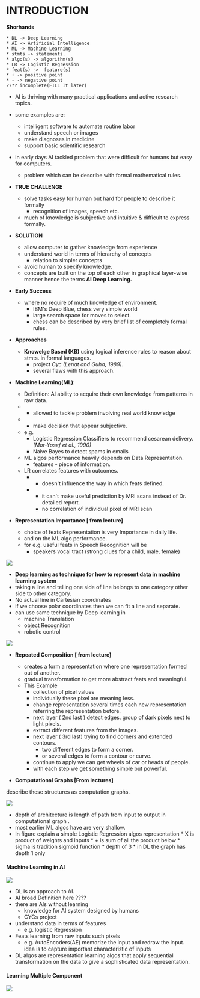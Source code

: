 # INTRODUCTION

**Shorhands**

```
* DL -> Deep Learning
* AI -> Artificial Intelligence
* ML -> Machine Learning
* stmts -> statements.
* algo(s) -> algorithm(s)
* LR -> Logistic Regression
* feat(s) ->  feature(s)
* + -> positive point
* - -> negative point
???? incomplete(FILL It later)
```

- AI is thriving with many practical applications and active research topics.
- some examples are:
  - intelligent software to automate routine labor
  - understand speech or images
  - make diagnoses in medicine
  - support basic scientific research
- in early days AI tackled problem that were difficult for humans but easy for computers.
  - problem which can be describe with formal mathematical rules.

- **TRUE CHALLENGE**

  - solve tasks easy for human but hard for people to describe it formally
    - recognition of images, speech etc.
  - much of knowledge is subjective and intuitive & difficult to express formally.

- **SOLUTION**

  - allow computer to gather knowledge from experience
  - understand world in terms of hierarchy of concepts
    - relation to simpler concepts
  - avoid human to specify knowledge.
  - concepts are built on the top of each other in graphical layer-wise manner hence the terms **AI Deep Learning.**

- **Early Success**

  - where no require of much knowledge of environment.
    - IBM's Deep Blue, chess very simple world
    - large search space for moves to select.
    - chess can be described by very brief list of completely formal rules.

- **Approaches**

  - **Knowelge Based (KB)** using logical inference rules to reason about stmts. in formal languages.
    - project _Cyc (Lenat and Guha, 1989)_.
    - several flaws with this approach.

- **Machine Learning(ML)**:

  - Definition: AI ability to acquire their own knowledge from patterns in raw data.
  - + allowed to tackle problem involving real world knowledge
  - + make decision that appear subjective.
  - e.g.
    - Logistic Regression Classifiers to recommend cesarean delivery. _(Mor-Yosef et al., 1990)_
    - Naive Bayes to detect spams in emails
  - ML algos performance heavily depends on Data Representation.
    - features - piece of information.
  - LR correlates features with outcomes.
    - - doesn't influence the way in which feats defined.
    - - it can't make useful prediction by MRI scans instead of Dr. detailed report.
      - no correlation of individual pixel of MRI scan

- **Representation Importance [ from lecture]**

  - choice of feats Representation is very Importance in daily life.
  - and on the ML algo performance.
  - for e.g. useful feats in Speech Recognition will be
    - speakers vocal tract (strong clues for a child, male, female)

![](images\fig1.1.png)

- **Deep learning as technique for how to represent data in machine learning system**
- taking a line and telling one side of line belongs to one category
other side to other category.
- No actual line in Cartesian coordinates
- if we choose polar coordinates then we can fit a line and separate.
- can use same technique by Deep learning in
    - machine Translation
    - object Recognition
    - robotic control

![](images\fig1.2.png)
- **Repeated Composition [ from lecture]**
    - creates a form a representation where  one representation formed out of another.
    - gradual transformation to get more abstract feats and meaningful.
    - This Example
        - collection of pixel values
        - individually these pixel are meaning less.
        - change representation several times each new representation referring the representation before.
        -  next layer ( 2nd last ) detect edges. group of dark pixels next to light pixels.
        - extract different features from the images.
        - next layer ( 3rd last) trying to find corners and extended contours.
            - two different edges to form a corner.
            - or several edges to form a contour or curve.
        - continue to apply we can get wheels of car or heads of people.
        - with each step we get something simple but powerful.

- **Computational Graphs [From lectures]**

 describe these structures as computation graphs.

![](images\fig1.3.png)

  * depth of architecture is length of path from input to output in computational graph .
  * most earlier ML algos have are very shallow.
  *  In figure explain a simple Logistic Regression algos representation
    *  X is product of weights and inputs
    * +  is sum of all the product below
    * sigma is tradition sigmoid function
    * depth of 3
    * in DL the graph has depth 1 only

#### **Machine Learning in AI**  

![](images\fig1.4.png)

 * DL is an approach to AI.
 * AI broad Definition here ????
 * there are AIs without learning
   * knowledge for AI system designed by humans
   * CYCs project
 * understand data in terms of features
   * e.g. logistic Regression
 * Feats learning from raw inputs such pixels
    * e.g. AutoEncoders(AE) memorize the input and redraw the input. idea is to capture important characteristic of inputs
 * DL algos are representation learning algos   that apply sequential transformation on the data to give a sophisticated data representation.

#### Learning Multiple Component

![](images\fig1.5.png)
